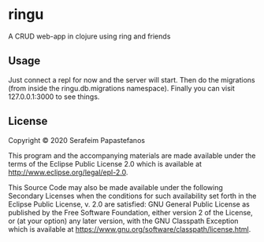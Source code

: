 # ringu

A CRUD web-app in clojure using ring and friends

## Usage

Just connect a repl for now and the server will start. 
Then do the migrations (from inside the ringu.db.migrations namespace).
Finally you can visit 127.0.0.1:3000 to see things.

## License

Copyright © 2020 Serafeim Papastefanos

This program and the accompanying materials are made available under the
terms of the Eclipse Public License 2.0 which is available at
http://www.eclipse.org/legal/epl-2.0.

This Source Code may also be made available under the following Secondary
Licenses when the conditions for such availability set forth in the Eclipse
Public License, v. 2.0 are satisfied: GNU General Public License as published by
the Free Software Foundation, either version 2 of the License, or (at your
option) any later version, with the GNU Classpath Exception which is available
at https://www.gnu.org/software/classpath/license.html.
